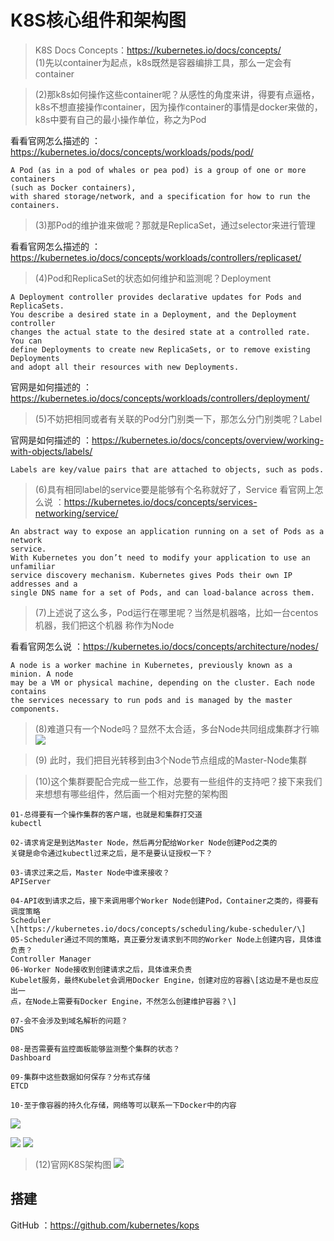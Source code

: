 # K8S核心组件和架构图
> K8S Docs Concepts：https://kubernetes.io/docs/concepts/  
> (1)先以container为起点，k8s既然是容器编排工具，那么一定会有container


> (2)那k8s如何操作这些container呢？从感性的角度来讲，得要有点逼格，k8s不想直接操作container，因为操作container的事情是docker来做的，k8s中要有自己的最小操作单位，称之为Pod

看看官网怎么描述的 ：https://kubernetes.io/docs/concepts/workloads/pods/pod/

```
A Pod (as in a pod of whales or pea pod) is a group of one or more containers  
(such as Docker containers),  
with shared storage/network, and a specification for how to run the containers.
```

> (3)那Pod的维护谁来做呢？那就是ReplicaSet，通过selector来进行管理

看看官网怎么描述的 ：https://kubernetes.io/docs/concepts/workloads/controllers/replicaset/

> (4)Pod和ReplicaSet的状态如何维护和监测呢？Deployment

```
A Deployment controller provides declarative updates for Pods and ReplicaSets.  
You describe a desired state in a Deployment, and the Deployment controller  
changes the actual state to the desired state at a controlled rate. You can  
define Deployments to create new ReplicaSets, or to remove existing Deployments  
and adopt all their resources with new Deployments.
```
官网是如何描述的 ：https://kubernetes.io/docs/concepts/workloads/controllers/deployment/

> (5)不妨把相同或者有关联的Pod分门别类一下，那怎么分门别类呢？Label

官网是如何描述的 ：https://kubernetes.io/docs/concepts/overview/working-with-objects/labels/
```
Labels are key/value pairs that are attached to objects, such as pods.  
```

> (6)具有相同label的service要是能够有个名称就好了，Service
看官网上怎么说 ：https://kubernetes.io/docs/concepts/services-networking/service/
```
An abstract way to expose an application running on a set of Pods as a network  
service.  
With Kubernetes you don’t need to modify your application to use an unfamiliar  
service discovery mechanism. Kubernetes gives Pods their own IP addresses and a  
single DNS name for a set of Pods, and can load-balance across them.
```

> (7)上述说了这么多，Pod运行在哪里呢？当然是机器咯，比如一台centos机器，我们把这个机器 称作为Node

看看官网怎么说 ：https://kubernetes.io/docs/concepts/architecture/nodes/

```
A node is a worker machine in Kubernetes, previously known as a minion. A node  
may be a VM or physical machine, depending on the cluster. Each node contains  
the services necessary to run pods and is managed by the master components.
```

> (8)难道只有一个Node吗？显然不太合适，多台Node共同组成集群才行嘛
![](https://new-blog-1251602255.cos.ap-shanghai.myqcloud.com/img/202306122334338.png)

> (9) 此时，我们把目光转移到由3个Node节点组成的Master-Node集群

> (10)这个集群要配合完成一些工作，总要有一些组件的支持吧？接下来我们来想想有哪些组件，然后画一个相对完整的架构图

```
01-总得要有一个操作集群的客户端，也就是和集群打交道  
kubectl  

02-请求肯定是到达Master Node，然后再分配给Worker Node创建Pod之类的  
关键是命令通过kubectl过来之后，是不是要认证授权一下？  

03-请求过来之后，Master Node中谁来接收？  
APIServer  

04-API收到请求之后，接下来调用哪个Worker Node创建Pod，Container之类的，得要有调度策略  
Scheduler  
\[https://kubernetes.io/docs/concepts/scheduling/kube-scheduler/\]  
05-Scheduler通过不同的策略，真正要分发请求到不同的Worker Node上创建内容，具体谁负责？  
Controller Manager  
06-Worker Node接收到创建请求之后，具体谁来负责
Kubelet服务，最终Kubelet会调用Docker Engine，创建对应的容器\[这边是不是也反应出一  
点，在Node上需要有Docker Engine，不然怎么创建维护容器？\]  

07-会不会涉及到域名解析的问题？  
DNS  

08-是否需要有监控面板能够监测整个集群的状态？  
Dashboard  

09-集群中这些数据如何保存？分布式存储  
ETCD  

10-至于像容器的持久化存储，网络等可以联系一下Docker中的内容
```
![](https://new-blog-1251602255.cos.ap-shanghai.myqcloud.com/img/202306122350779.png)

![](https://new-blog-1251602255.cos.ap-shanghai.myqcloud.com/img/202306122350779.png)
![](https://new-blog-1251602255.cos.ap-shanghai.myqcloud.com/img/202306122337651.png)
> (12)官网K8S架构图
![](https://new-blog-1251602255.cos.ap-shanghai.myqcloud.com/img/202306122338668.png)

## 搭建
GitHub ：https://github.com/kubernetes/kops
